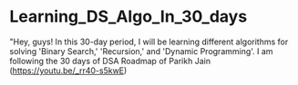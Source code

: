 # Learning_DS_Algo_In_30_days
"Hey, guys! In this 30-day period, I will be learning different algorithms for solving 'Binary Search,' 'Recursion,' and 'Dynamic Programming'. I am following the 30 days of DSA Roadmap of Parikh Jain (https://youtu.be/_rr40-s5kwE)


